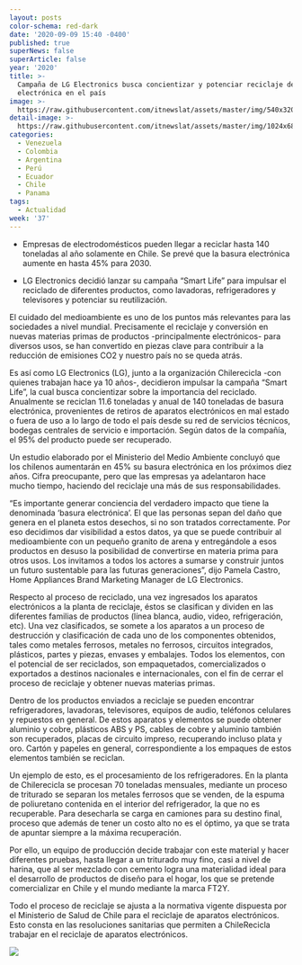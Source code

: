 ```yaml
---
layout: posts
color-schema: red-dark
date: '2020-09-09 15:40 -0400'
published: true
superNews: false
superArticle: false
year: '2020'
title: >-
  Campaña de LG Electronics busca concientizar y potenciar reciclaje de basura
  electrónica en el país
image: >-
  https://raw.githubusercontent.com/itnewslat/assets/master/img/540x320/Basura-Tecnologica-p.jpg
detail-image: >-
  https://raw.githubusercontent.com/itnewslat/assets/master/img/1024x680/Basura-Tecnologica-g.jpg
categories:
  - Venezuela
  - Colombia
  - Argentina
  - Perú
  - Ecuador
  - Chile
  - Panama
tags:
  - Actualidad
week: '37'
---
```

- Empresas de electrodomésticos pueden llegar a reciclar hasta 140 toneladas al año solamente en Chile. Se prevé que la basura electrónica aumente en hasta 45% para 2030. 

- LG Electronics decidió lanzar su campaña “Smart Life” para impulsar el reciclado de diferentes productos, como lavadoras, refrigeradores y televisores y potenciar su reutilización.

El cuidado del medioambiente es uno de los puntos más relevantes para las sociedades a nivel mundial. Precisamente el reciclaje y conversión en nuevas materias primas de productos -principalmente electrónicos- para diversos usos, se han convertido en piezas clave para contribuir a la reducción de emisiones CO2 y nuestro país no se queda atrás.

Es así como LG Electronics (LG), junto a la organización Chilerecicla -con quienes trabajan hace ya 10 años-, decidieron impulsar la campaña “Smart Life”, la cual busca concientizar sobre la importancia del reciclado. Anualmente se reciclan 11.6 toneladas y anual de 140 toneladas de basura electrónica, provenientes de retiros de aparatos electrónicos en mal estado o fuera de uso a lo largo de todo el país desde su red de servicios técnicos, bodegas centrales de servicio e importación. Según datos de la compañía, el 95% del producto puede ser recuperado.

Un estudio elaborado por el Ministerio del Medio Ambiente concluyó que los chilenos aumentarán en 45% su basura electrónica en los próximos diez años. Cifra preocupante, pero que las empresas ya adelantaron hace mucho tiempo, haciendo del reciclaje una más de sus responsabilidades.

“Es importante generar conciencia del verdadero impacto que tiene la denominada ‘basura electrónica’. El que las personas sepan del daño que genera en el planeta estos desechos, si no son tratados correctamente. Por eso decidimos dar visibilidad a estos datos, ya que se puede contribuir al medioambiente con un pequeño granito de arena y entregándole a esos productos en desuso la posibilidad de convertirse en materia prima para otros usos. Los invitamos a todos los actores a sumarse y construir juntos un futuro sustentable para las futuras generaciones”, dijo Pamela Castro, Home Appliances Brand Marketing Manager de LG Electronics.

Respecto al proceso de reciclado, una vez ingresados los aparatos electrónicos a la planta de reciclaje, éstos se clasifican y dividen en las diferentes familias de productos (línea blanca, audio, video, refrigeración, etc). Una vez clasificados, se somete a los aparatos a un proceso de destrucción y clasificación de cada uno de los componentes obtenidos, tales como metales ferrosos, metales no ferrosos, circuitos integrados, plásticos, partes y piezas, envases y embalajes. Todos los elementos, con el potencial de ser reciclados, son empaquetados, comercializados o exportados a destinos nacionales e internacionales, con el fin de cerrar el proceso de reciclaje y obtener nuevas materias primas.

Dentro de los productos enviados a reciclaje se pueden encontrar refrigeradores, lavadoras, televisores, equipos de audio, teléfonos celulares y repuestos en general. De estos aparatos y elementos se puede obtener aluminio y cobre, plásticos ABS y PS, cables de cobre y aluminio también son recuperados, placas de circuito impreso, recuperando incluso plata y oro. Cartón y papeles en general, correspondiente a los empaques de estos elementos  también se reciclan.

Un ejemplo de esto, es el procesamiento de los refrigeradores. En la planta de Chilerecicla se procesan 70 toneladas mensuales, mediante un proceso de triturado se separan los metales ferrosos que se venden, de la espuma de poliuretano contenida en el interior del refrigerador, la que no es recuperable. Para desecharla se carga en camiones para su destino final, proceso que además de tener un costo alto no es el óptimo, ya que se trata de apuntar siempre a la máxima recuperación.

Por ello, un equipo de producción decide trabajar con este material y hacer diferentes pruebas, hasta llegar a un triturado muy fino, casi a nivel de harina, que al ser mezclado con cemento logra una materialidad ideal para el desarrollo de productos de diseño para el hogar, los que se pretende comercializar en Chile y el mundo mediante la marca FT2Y. 

Todo el proceso de reciclaje se ajusta a la normativa vigente dispuesta por el Ministerio de Salud de Chile para el reciclaje de aparatos electrónicos. Esto consta en las resoluciones sanitarias que permiten a ChileRecicla trabajar en el reciclaje de aparatos electrónicos.

<img src="https://tracker.metricool.com/c3po.jpg?hash=56f88a41e39ab42c063cc51676587a04"/>